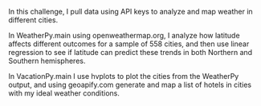 In this challenge, I pull data using API keys to analyze and map weather in different cities.

In WeatherPy.main using openweathermap.org, I analyze how latitude affects different outcomes for a sample of 558 cities, and then use linear regression to see if latitude can predict these trends in both Northern and Southern hemispheres.

In VacationPy.main I use hvplots to plot the cities from the WeatherPy output, and using geoapify.com generate and map a list of hotels in cities with my ideal weather conditions.
